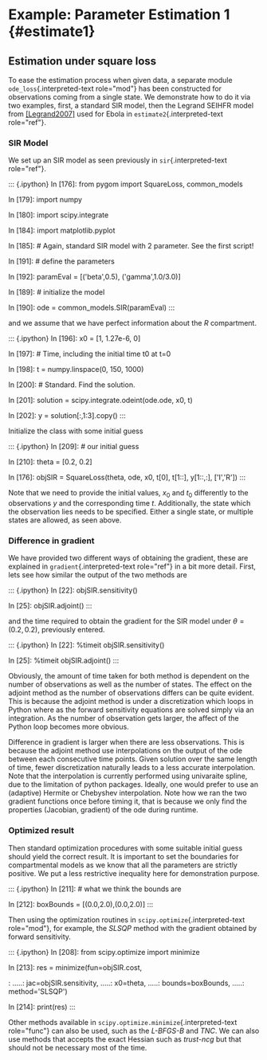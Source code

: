 # Example: Parameter Estimation 1 {#estimate1}

## Estimation under square loss

To ease the estimation process when given data, a separate module
`ode_loss`{.interpreted-text role="mod"} has been constructed for
observations coming from a single state. We demonstrate how to do it via
two examples, first, a standard SIR model, then the Legrand SEIHFR model
from [\[Legrand2007\]]() used for Ebola in `estimate2`{.interpreted-text
role="ref"}.

### SIR Model

We set up an SIR model as seen previously in `sir`{.interpreted-text
role="ref"}.

::: {.ipython}
In \[176\]: from pygom import SquareLoss, common_models

In \[179\]: import numpy

In \[180\]: import scipy.integrate

In \[184\]: import matplotlib.pyplot

In \[185\]: \# Again, standard SIR model with 2 parameter. See the first
script!

In \[191\]: \# define the parameters

In \[192\]: paramEval = \[(\'beta\',0.5), (\'gamma\',1.0/3.0)\]

In \[189\]: \# initialize the model

In \[190\]: ode = common_models.SIR(paramEval)
:::

and we assume that we have perfect information about the $R$
compartment.

::: {.ipython}
In \[196\]: x0 = \[1, 1.27e-6, 0\]

In \[197\]: \# Time, including the initial time t0 at t=0

In \[198\]: t = numpy.linspace(0, 150, 1000)

In \[200\]: \# Standard. Find the solution.

In \[201\]: solution = scipy.integrate.odeint(ode.ode, x0, t)

In \[202\]: y = solution\[:,1:3\].copy()
:::

Initialize the class with some initial guess

::: {.ipython}
In \[209\]: \# our initial guess

In \[210\]: theta = \[0.2, 0.2\]

In \[176\]: objSIR = SquareLoss(theta, ode, x0, t\[0\], t\[1::\],
y\[1::,:\], \[\'I\',\'R\'\])
:::

Note that we need to provide the initial values, $x_{0}$ and $t_{0}$
differently to the observations $y$ and the corresponding time $t$.
Additionally, the state which the observation lies needs to be
specified. Either a single state, or multiple states are allowed, as
seen above.

### Difference in gradient

We have provided two different ways of obtaining the gradient, these are
explained in `gradient`{.interpreted-text role="ref"} in a bit more
detail. First, lets see how similar the output of the two methods are

::: {.ipython}
In \[22\]: objSIR.sensitivity()

In \[25\]: objSIR.adjoint()
:::

and the time required to obtain the gradient for the SIR model under
$\theta = (0.2,0.2)$, previously entered.

::: {.ipython}
In \[22\]: %timeit objSIR.sensitivity()

In \[25\]: %timeit objSIR.adjoint()
:::

Obviously, the amount of time taken for both method is dependent on the
number of observations as well as the number of states. The effect on
the adjoint method as the number of observations differs can be quite
evident. This is because the adjoint method is under a discretization
which loops in Python where as the forward sensitivity equations are
solved simply via an integration. As the number of observation gets
larger, the affect of the Python loop becomes more obvious.

Difference in gradient is larger when there are less observations. This
is because the adjoint method use interpolations on the output of the
ode between each consecutive time points. Given solution over the same
length of time, fewer discretization naturally leads to a less accurate
interpolation. Note that the interpolation is currently performed using
univaraite spline, due to the limitation of python packages. Ideally,
one would prefer to use an (adaptive) Hermite or Chebyshev
interpolation. Note how we ran the two gradient functions once before
timing it, that is because we only find the properties (Jacobian,
gradient) of the ode during runtime.

### Optimized result

Then standard optimization procedures with some suitable initial guess
should yield the correct result. It is important to set the boundaries
for compartmental models as we know that all the parameters are strictly
positive. We put a less restrictive inequality here for demonstration
purpose.

::: {.ipython}
In \[211\]: \# what we think the bounds are

In \[212\]: boxBounds = \[(0.0,2.0),(0.0,2.0)\]
:::

Then using the optimization routines in
`scipy.optimize`{.interpreted-text role="mod"}, for example, the *SLSQP*
method with the gradient obtained by forward sensitivity.

::: {.ipython}
In \[208\]: from scipy.optimize import minimize

In \[213\]: res = minimize(fun=objSIR.cost,

:   \.....: jac=objSIR.sensitivity, \.....: x0=theta, \.....:
    bounds=boxBounds, \.....: method=\'SLSQP\')

In \[214\]: print(res)
:::

Other methods available in `scipy.optimize.minimize`{.interpreted-text
role="func"} can also be used, such as the *L-BFGS-B* and *TNC*. We can
also use methods that accepts the exact Hessian such as *trust-ncg* but
that should not be necessary most of the time.
